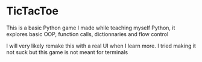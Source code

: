 # TicTacToe
This is a basic Python game I made while teaching myself Python, it explores basic OOP, function calls, dictionnaries and flow control

I will very likely remake this with a real UI when I learn more. I tried making it not suck but this game is not meant for terminals
